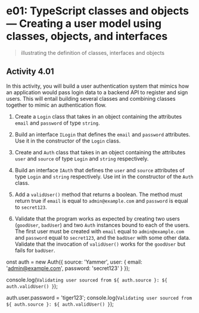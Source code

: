 # e01: TypeScript classes and objects &mdash; Creating a user model using classes, objects, and interfaces
> illustrating the definition of classes, interfaces and objects

## Activity 4.01

In this activity, you will build a user authentication system that mimics how an application would pass login data to a backend API to register and sign users. This will entail building several classes and combining classes together to mimic an authentication flow.

1. Create a `Login` class that takes in an object containing the attributes `email` and `password` of type `string`.

2. Build an interface `ILogin` that defines the `email` and `password` attributes. Use it in the constructor of the `Login` class.

3. Create and `Auth` class that takes in an object containing the attributes `user` and `source` of type `Login` and `string` respectively.

4. Build an interface `IAuth` that defines the `user` and `source` attributes of type `Login` and `string` respectively. Use int in the constructor of the `Auth` class.

5. Add a `validUser()` method that returns a boolean. The method must return true if `email` is equal to `admin@example.com` and `password` is equal to `secret123`.

6. Validate that the program works as expected by creating two users (`goodUser`, `badUser`) and two `Auth` instances bound to each of the users. The first user must be created with `email`  equal to `admin@example.com` and `password` equal to `secret123`, and the `badUser` with some other data. Validate that the invocation of `validUser()` works for the `goodUser` but fails for `badUser`.

onst auth = new Auth({
  source: 'Yammer',
  user: {
    email: 'admin@example.com',
    password: 'secret123'
  }
});

console.log(`Validating user sourced from ${ auth.source }: ${ auth.validUser() }`);

auth.user.password = 'tiger123';
console.log(`Validating user sourced from ${ auth.source }: ${ auth.validUser() }`);